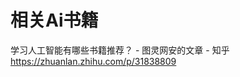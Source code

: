 # 相关Ai书籍


















学习人工智能有哪些书籍推荐？ - 图灵网安的文章 - 知乎
https://zhuanlan.zhihu.com/p/31838809

















